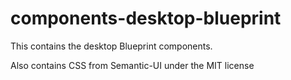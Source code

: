 # components-desktop-blueprint

This contains the desktop Blueprint components.

Also contains CSS from Semantic-UI under the MIT license
